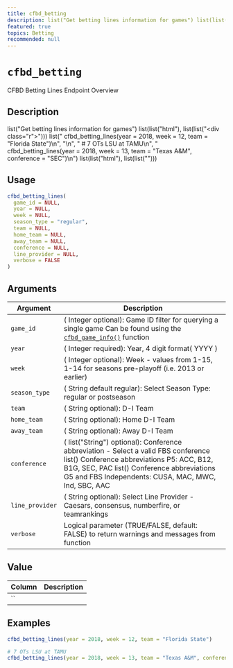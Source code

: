```yaml
---
title: cfbd_betting
description: list("Get betting lines information for games") list(list("html"), list(list("<div class=\"r\">"))) list(" cfbd_betting_lines(year = 2018, week = 12, team = \"Florida State\")\n", "\n", " # 7 OTs LSU at TAMU\n", " cfbd_betting_lines(year = 2018, week = 13, team = \"Texas A&M\", conference = \"SEC\")\n") list(list("html"), list(list("</div>")))
featured: true
topics: Betting
recommended: null
---
```

# `cfbd_betting`

CFBD Betting Lines Endpoint Overview


## Description

list("Get betting lines information for games") list(list("html"), list(list("<div class=\"r\">"))) list(" cfbd_betting_lines(year = 2018, week = 12, team = \"Florida State\")\n", "\n", " # 7 OTs LSU at TAMU\n", " cfbd_betting_lines(year = 2018, week = 13, team = \"Texas A&M\", conference = \"SEC\")\n") list(list("html"), list(list("</div>")))


## Usage

```r
cfbd_betting_lines(
  game_id = NULL,
  year = NULL,
  week = NULL,
  season_type = "regular",
  team = NULL,
  home_team = NULL,
  away_team = NULL,
  conference = NULL,
  line_provider = NULL,
  verbose = FALSE
)
```


## Arguments

Argument      |Description
------------- |----------------
`game_id`     |     ( Integer optional): Game ID filter for querying a single game Can be found using the [`cfbd_game_info()`](#cfbdgameinfo()) function
`year`     |     ( Integer required): Year, 4 digit format( YYYY )
`week`     |     ( Integer optional): Week - values from 1-15, 1-14 for seasons pre-playoff (i.e. 2013 or earlier)
`season_type`     |     ( String default regular): Select Season Type: regular or postseason
`team`     |     ( String optional): D-I Team
`home_team`     |     ( String optional): Home D-I Team
`away_team`     |     ( String optional): Away D-I Team
`conference`     |     ( list("String") optional): Conference abbreviation - Select a valid FBS conference list()  Conference abbreviations P5: ACC, B12, B1G, SEC, PAC list()  Conference abbreviations G5 and FBS Independents: CUSA, MAC, MWC, Ind, SBC, AAC
`line_provider`     |     ( String optional): Select Line Provider - Caesars, consensus, numberfire, or teamrankings
`verbose`     |     Logical parameter (TRUE/FALSE, default: FALSE) to return warnings and messages from function


## Value

Column      |Description
------------- |----------------
``     |     


## Examples

```r
cfbd_betting_lines(year = 2018, week = 12, team = "Florida State")

# 7 OTs LSU at TAMU
cfbd_betting_lines(year = 2018, week = 13, team = "Texas A&M", conference = "SEC")
```


